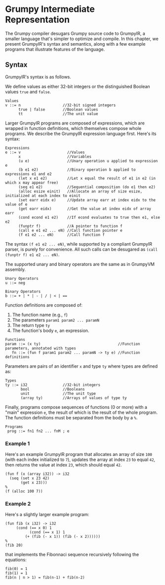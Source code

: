 # Grumpy Intermediate Representation

The Grumpy compiler desugars Grumpy source code to GrumpyIR, a smaller language that's simpler to optimize and compile. In this chapter, we present GrumpyIR's syntax and semantics, along with a few example programs that illustrate features of the language.

## Syntax

GrumpyIR's syntax is as follows.

We define values as either 32-bit integers or the distinguished Boolean values `true` and `false`.

```
Values 
v ::= n                   //32-bit signed integers
      true | false        //Boolean values
      tt                  //The unit value
```

Larger GrumpyIR programs are composed of expressions, which are wrapped in function definitions, which themselves compose whole programs. We describe the GrumpyIR expression language first. Here's its syntax:

```
Expressions 
e ::= v                     //Values
      x                     //Variables
      (u e)                 //Unary operation u applied to expression e
      (b e1 e2)             //Binary operation b applied to expressions e1 and e2
      (let x e1 e2)         //Let x equal the result of e1 in e2 (in which x may appear free)
      (seq e1 e2)           //Sequential composition (do e1 then e2)
      (alloc esize einit)   //Allocate an array of size esize, initialized at each index to einit
      (set earr eidx e)     //Update array earr at index eidx to the value of e
      (get earr eidx)       //Get the value at index eidx of array earr
      (cond econd e1 e2)    //If econd evaluates to true then e1, else e2
      (funptr f)            //A pointer to function f
      (call e e1 e2 ... eN) //Call function pointer e  
      (f e1 e2 ... eN)      //Call function f
```

The syntax `(f e1 e2 ... eN)`, while supported by a compliant GrumpyIR parser, is purely for convenience. All such calls can be desugared as `(call (funptr f) e1 e2 ... eN)`.

The supported unary and binary operators are the same as in GrumpyVM assembly.

```
Unary Operators
u ::= neg

Binary Operators
b ::= + | * | - | / | < | ==
```

Function definitions are composed of: 
1. The function name (e.g., `f`)
2. The parameters `param1 param2 ... paramN`
3. The return type `ty`
4. The function's body `e`, an expression.

```
Functions 
param ::= (x ty)                                   //Function parameters, annotated with types
   fn ::= (fun f param1 param2 ... paramN -> ty e) //Function definitions
```

Parameters are pairs of an identifier `x` and type `ty` where types are defined as:

```
Types 
ty ::= i32                //32-bit integers
       bool               //Booleans
       unit               //The unit type
       (array ty)         //Arrays of values of type ty
```

Finally, programs compose sequences of functions (0 or more) with a "main" expression `e`, the result of which is the result of the whole program. The function definitions must be separated from the body by a `%`.

```
Programs
 prog ::= fn1 fn2 ... fnM ; e                      
```

### Example 1

Here's an example GrumpyIR program that allocates an array of size `100` (with each index initialized to `7`), updates the array at index `23` to equal `42`, then returns the value at index `23`, which should equal `42`.

```
(fun f (x (array i32)) -> i32 
  (seq (set x 23 42) 
       (get x 23)))
%
(f (alloc 100 7))
```

### Example 2

Here's a slightly larger example program:

```
(fun fib (x i32) -> i32
     (cond (== x 0) 1
           (cond (== x 1) 1
	   	 (+ (fib (- x 1)) (fib (- x 2))))))		 
%
(fib 20)
```

that implements the Fibonnaci sequence recursively following the equations:

```
fib(0) = 1
fib(1) = 1
fib(n | n > 1) = fib(n-1) + fib(n-2)
```
